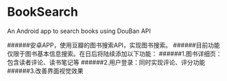 BookSearch
==========

An Android app to search books using DouBan API

######安卓APP，使用豆瓣的图书搜索API，实现图书搜索。
######目前功能仅限于图书基本信息搜索。在日后将陆续添加以下功能：
######1.图书详细页：包含读者评论、读书笔记等
######2.用户登录：同时实现评论、评分功能
######3.改善界面视觉效果
